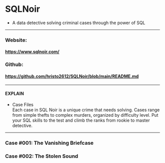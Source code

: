 # SQLNoir
* A data detective solving criminal cases through the power of SQL
---
### Website:  
#### https://www.sqlnoir.com/   
### Github:  
#### https://github.com/hristo2612/SQLNoir/blob/main/README.md
---
#### EXPLAIN
* Case Files   
Each case in SQL Noir is a unique crime that needs solving. Cases range from simple thefts to complex murders, organized by difficulty level. Put your SQL skills to the test and climb the ranks from rookie to master detective.
--- 
### Case #001: The Vanishing Briefcase
### Case #002: The Stolen Sound

